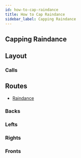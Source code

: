 ```yaml
---
id: how-to-cap-raindance
title: How to Cap Raindance
sidebar_label: Capping Raindance
---
```

## Capping Raindance
## Layout
### Calls
## Routes
- [Raindance](http://www.youtube.com/playlist?list=PLor2TDMmuFQzP3wBliilpmDv9rhKb6Uk0)
### Backs
### Lefts
### Rights
### Fronts